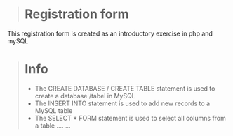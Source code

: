 > # **Registration form**

This registration form is created as an introductory exercise in php and mySQL

> # **Info**
> - The CREATE DATABASE / CREATE TABLE statement is used to create a database /tabel in MySQL
> - The INSERT INTO statement is used to add new records to a MySQL table
> - The SELECT * FORM statement is used to select all columns from a table
.... ...
